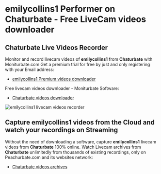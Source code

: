 # emilycollins1 Performer on Chaturbate - Free LiveCam videos downloader

## Chaturbate Live Videos Recorder

Monitor and record livecam videos of **emilycollins1** from **Chaturbate** with Moniturbate.com
Get a premium trial for free by just and only registering with your Email address:
* [emilycollins1 Premium videos downloader](https://moniturbate.com/request-demo-licence-key.html)

Free livecam videos downloader - Moniturbate Software:
* [Chaturbate videos downloader](https://moniturbate.com/moniturbate-download-software.html)

![emilycollins1 livecam videos recorder](https://peachurnet.com/templates/moniturbate-software.png)


## Capture emilycollins1 videos from the Cloud and watch your recordings on Streaming

Without the need of downloading a software, capture **emilycollins1** livecam videos from **Chaturbate** 100% online.
Watch Livecam archives from **Chaturbate** unlimitedly from thousands of existing recordings, only on Peachurbate.com and its websites network:
* [Chaturbate videos archives](https://peachurnet.com/)